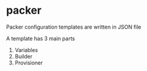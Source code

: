 # packer
Packer configuration templates are written in JSON file

A template has 3 main parts
1. Variables
2. Builder
3. Provisioner